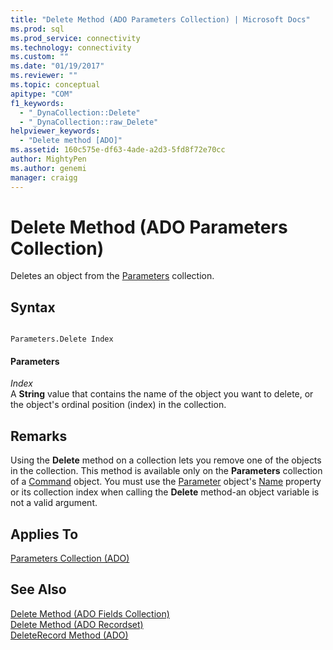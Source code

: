 ```yaml
---
title: "Delete Method (ADO Parameters Collection) | Microsoft Docs"
ms.prod: sql
ms.prod_service: connectivity
ms.technology: connectivity
ms.custom: ""
ms.date: "01/19/2017"
ms.reviewer: ""
ms.topic: conceptual
apitype: "COM"
f1_keywords: 
  - "_DynaCollection::Delete"
  - "_DynaCollection::raw_Delete"
helpviewer_keywords: 
  - "Delete method [ADO]"
ms.assetid: 160c575e-df63-4ade-a2d3-5fd8f72e70cc
author: MightyPen
ms.author: genemi
manager: craigg
---
```

# Delete Method (ADO Parameters Collection)
Deletes an object from the [Parameters](../../../ado/reference/ado-api/parameters-collection-ado.md) collection.  
  
## Syntax  
  
```  
  
Parameters.Delete Index  
```  
  
#### Parameters  
 *Index*  
 A **String** value that contains the name of the object you want to delete, or the object's ordinal position (index) in the collection.  
  
## Remarks  
 Using the **Delete** method on a collection lets you remove one of the objects in the collection. This method is available only on the **Parameters** collection of a [Command](../../../ado/reference/ado-api/command-object-ado.md) object. You must use the [Parameter](../../../ado/reference/ado-api/parameter-object.md) object's [Name](../../../ado/reference/ado-api/name-property-ado.md) property or its collection index when calling the **Delete** method-an object variable is not a valid argument.  
  
## Applies To  
 [Parameters Collection (ADO)](../../../ado/reference/ado-api/parameters-collection-ado.md)  
  
## See Also  
 [Delete Method (ADO Fields Collection)](../../../ado/reference/ado-api/delete-method-ado-fields-collection.md)   
 [Delete Method (ADO Recordset)](../../../ado/reference/ado-api/delete-method-ado-recordset.md)   
 [DeleteRecord Method (ADO)](../../../ado/reference/ado-api/deleterecord-method-ado.md)
